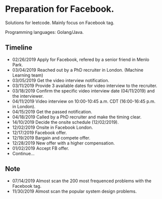 # Preparation for Facebook.

Solutions for leetcode. Mainly focus on Facebook tag.

Programming languages: Golang/Java.

## Timeline
* 02/26/2019 Apply for Facebook, refered by a senior friend in Menlo Park.
* 03/04/2019 Reached out by a PhD recruiter in London. (Machine Learning team)
* 03/05/2019 Get the video interview notification.
* 03/11/2019 Provide 3 available dates for video interview to the recruiter.
* 03/18/2019 Confirm the specific video interview date (04/11/2019) and the interviewer. 
* 04/11/2019 Video interview on 10:00-10:45 a.m. CDT (16:00-16:45 p.m. in London).
* 04/15/2019 Get the passed notification.
* 04/18/2019 Called by a PhD recruiter and make the timing clear.
* 14/10/2019 Decide the onsite schedule (12/02/2019).
* 12/02/2019 Onsite in Facebook London.
* 12/17/2019 Facebook offer.
* 12/19/2019 Bargain and compete offer.
* 12/28/2019 New offer with a higher compensation.
* 01/02/2019 Accept FB offer.
* Continue...

## Note
* 07/14/2019 Almost scan the 200 most frequenced problems with the Facebook tag.
* 11/30/2019 Almost scan the popular system design problems.
